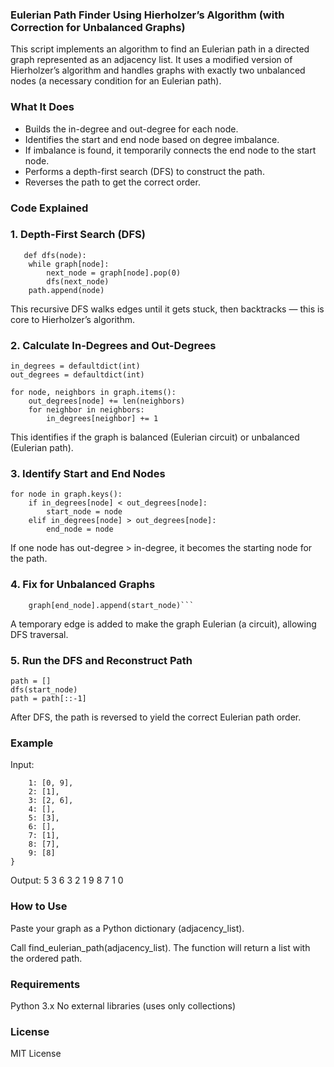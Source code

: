 ### Eulerian Path Finder Using Hierholzer’s Algorithm (with Correction for Unbalanced Graphs)
This script implements an algorithm to find an Eulerian path in a directed graph represented as an adjacency list. It uses a modified version of Hierholzer’s algorithm and handles graphs with exactly two unbalanced nodes (a necessary condition for an Eulerian path).

### What It Does
* Builds the in-degree and out-degree for each node.
* Identifies the start and end node based on degree imbalance.
* If imbalance is found, it temporarily connects the end node to the start node.
* Performs a depth-first search (DFS) to construct the path.
* Reverses the path to get the correct order.

###  Code Explained
### 1. Depth-First Search (DFS)

```
   def dfs(node):
    while graph[node]:
        next_node = graph[node].pop(0)
        dfs(next_node)
    path.append(node)
```
This recursive DFS walks edges until it gets stuck, then backtracks — this is core to Hierholzer’s algorithm.


### 2. Calculate In-Degrees and Out-Degrees

```
in_degrees = defaultdict(int)
out_degrees = defaultdict(int)

for node, neighbors in graph.items():
    out_degrees[node] += len(neighbors)
    for neighbor in neighbors:
        in_degrees[neighbor] += 1
```
This identifies if the graph is balanced (Eulerian circuit) or unbalanced (Eulerian path).

### 3. Identify Start and End Nodes
```
for node in graph.keys():
    if in_degrees[node] < out_degrees[node]:
        start_node = node
    elif in_degrees[node] > out_degrees[node]:
        end_node = node
```
If one node has out-degree > in-degree, it becomes the starting node for the path.

### 4. Fix for Unbalanced Graphs

``` if start_node is not None and end_node is not None:
    graph[end_node].append(start_node)```

```
A temporary edge is added to make the graph Eulerian (a circuit), allowing DFS traversal.

### 5. Run the DFS and Reconstruct Path
```
path = []
dfs(start_node)
path = path[::-1]
```
After DFS, the path is reversed to yield the correct Eulerian path order.

### Example
Input:
```adjacency_list = {
    1: [0, 9],
    2: [1],
    3: [2, 6],
    4: [],
    5: [3],
    6: [],
    7: [1],
    8: [7],
    9: [8]
}
```

Output:
5 3 6 3 2 1 9 8 7 1 0


### How to Use
Paste your graph as a Python dictionary (adjacency_list).

Call find_eulerian_path(adjacency_list).
The function will return a list with the ordered path.

### Requirements
Python 3.x
No external libraries (uses only collections)

### License
MIT License










 









